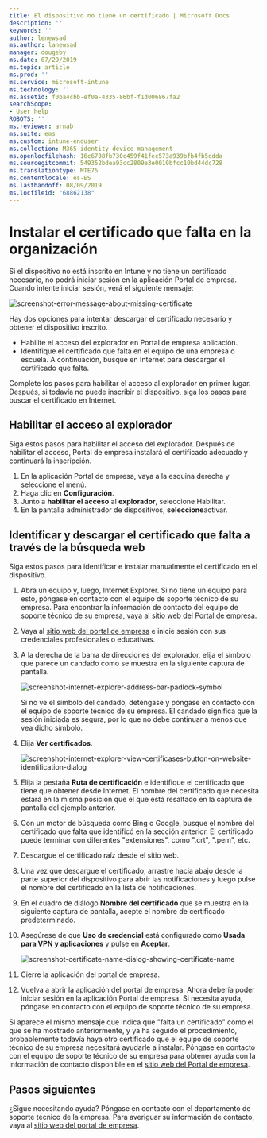 ```yaml
---
title: El dispositivo no tiene un certificado | Microsoft Docs
description: ''
keywords: ''
author: lenewsad
ms.author: lanewsad
manager: dougeby
ms.date: 07/29/2019
ms.topic: article
ms.prod: ''
ms.service: microsoft-intune
ms.technology: ''
ms.assetid: f0ba4cbb-ef0a-4335-86bf-f1d006867fa2
searchScope:
- User help
ROBOTS: ''
ms.reviewer: arnab
ms.suite: ems
ms.custom: intune-enduser
ms.collection: M365-identity-device-management
ms.openlocfilehash: 16c6708fb730c459f41fec573a939bfb4fb5ddda
ms.sourcegitcommit: 549352bdea93cc2809e3e0010bfcc10bd44dc728
ms.translationtype: MTE75
ms.contentlocale: es-ES
ms.lasthandoff: 08/09/2019
ms.locfileid: "68862138"
---
```

# <a name="install-missing-certificate-required-by-your-organization"></a>Instalar el certificado que falta en la organización  

Si el dispositivo no está inscrito en Intune y no tiene un certificado necesario, no podrá iniciar sesión en la aplicación Portal de empresa. Cuando intente iniciar sesión, verá el siguiente mensaje:

![screenshot-error-message-about-missing-certificate](./media/andr-cert_install-1-cert_missing.png)

Hay dos opciones para intentar descargar el certificado necesario y obtener el dispositivo inscrito. 

- Habilite el acceso del explorador en Portal de empresa aplicación.
- Identifique el certificado que falta en el equipo de una empresa o escuela. A continuación, busque en Internet para descargar el certificado que falta. 

Complete los pasos para habilitar el acceso al explorador en primer lugar. Después, si todavía no puede inscribir el dispositivo, siga los pasos para buscar el certificado en Internet. 

## <a name="enable-browser-access"></a>Habilitar el acceso al explorador
Siga estos pasos para habilitar el acceso del explorador. Después de habilitar el acceso, Portal de empresa instalará el certificado adecuado y continuará la inscripción.    

1. En la aplicación Portal de empresa, vaya a la esquina derecha y seleccione el menú.  
2. Haga clic en **Configuración**.  
3. Junto a **habilitar el acceso** al **explorador**, seleccione Habilitar.  
4. En la pantalla administrador de dispositivos, **seleccione**activar. 

## <a name="identify-and-download-the-missing-certificate-through-web-search"></a>Identificar y descargar el certificado que falta a través de la búsqueda web
Siga estos pasos para identificar e instalar manualmente el certificado en el dispositivo.  

1. Abra un equipo y, luego, Internet Explorer. Si no tiene un equipo para esto, póngase en contacto con el equipo de soporte técnico de su empresa. Para encontrar la información de contacto del equipo de soporte técnico de su empresa, vaya al [sitio web del Portal de empresa](https://go.microsoft.com/fwlink/?linkid=2010980).

2. Vaya al [sitio web del portal de empresa](https://go.microsoft.com/fwlink/?linkid=2010980) e inicie sesión con sus credenciales profesionales o educativas.

3. A la derecha de la barra de direcciones del explorador, elija el símbolo que parece un candado como se muestra en la siguiente captura de pantalla.

    ![screenshot-internet-explorer-address-bar-padlock-symbol](./media/andr-missing-cert-ie-padlock-symbol.png)

    Si no ve el símbolo del candado, deténgase y póngase en contacto con el equipo de soporte técnico de su empresa. El candado significa que la sesión iniciada es segura, por lo que no debe continuar a menos que vea dicho símbolo.

4. Elija **Ver certificados**.

    ![screenshot-internet-explorer-view-certificases-button-on-website-identification-dialog](./media/andr-missg-cert-ie-view-cert-button.png)

5. Elija la pestaña **Ruta de certificación** e identifique el certificado que tiene que obtener desde Internet. El nombre del certificado que necesita estará en la misma posición que el que está resaltado en la captura de pantalla del ejemplo anterior.

6. Con un motor de búsqueda como Bing o Google, busque el nombre del certificado que falta que identificó en la sección anterior. El certificado puede terminar con diferentes "extensiones", como ".crt", ".pem", etc.

7. Descargue el certificado raíz desde el sitio web.

8. Una vez que descargue el certificado, arrastre hacia abajo desde la parte superior del dispositivo para abrir las notificaciones y luego pulse el nombre del certificado en la lista de notificaciones.

4. En el cuadro de diálogo **Nombre del certificado** que se muestra en la siguiente captura de pantalla, acepte el nombre de certificado predeterminado.

5. Asegúrese de que **Uso de credencial** está configurado como **Usada para VPN y aplicaciones** y pulse en **Aceptar**.

    ![screenshot-certificate-name-dialog-showing-certificate-name](./media/andr-missing-cert-cert-name.png)

6. Cierre la aplicación del portal de empresa.

7. Vuelva a abrir la aplicación del portal de empresa. Ahora debería poder iniciar sesión en la aplicación Portal de empresa. Si necesita ayuda, póngase en contacto con el equipo de soporte técnico de su empresa.

Si aparece el mismo mensaje que indica que "falta un certificado" como el que se ha mostrado anteriormente, y ya ha seguido el procedimiento, probablemente todavía haya otro certificado que el equipo de soporte técnico de su empresa necesitará ayudarle a instalar. Póngase en contacto con el equipo de soporte técnico de su empresa para obtener ayuda con la información de contacto disponible en el [sitio web del Portal de empresa](https://go.microsoft.com/fwlink/?linkid=2010980).

## <a name="next-steps"></a>Pasos siguientes  

¿Sigue necesitando ayuda? Póngase en contacto con el departamento de soporte técnico de la empresa. Para averiguar su información de contacto, vaya al [sitio web del portal de empresa](https://go.microsoft.com/fwlink/?linkid=2010980).  
